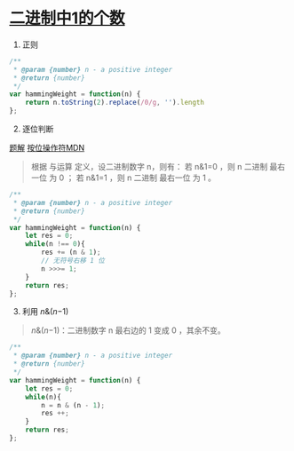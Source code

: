 # [二进制中1的个数](https://leetcode-cn.com/problems/er-jin-zhi-zhong-1de-ge-shu-lcof/)

1. 正则

```javascript
/**
 * @param {number} n - a positive integer
 * @return {number}
 */
var hammingWeight = function(n) {
    return n.toString(2).replace(/0/g, '').length
};
```

2. 逐位判断

[题解](https://leetcode-cn.com/problems/er-jin-zhi-zhong-1de-ge-shu-lcof/solution/mian-shi-ti-15-er-jin-zhi-zhong-1de-ge-shu-wei-yun/)    [按位操作符MDN](https://developer.mozilla.org/zh-CN/docs/Web/JavaScript/Reference/Operators/Bitwise_Operators)

> 根据 与运算 定义，设二进制数字 n，则有：
> 若 n&1=0 ，则 n 二进制 最右一位 为 0 ；
> 若 n&1=1 ，则 n 二进制 最右一位 为 1 。

```javascript
/**
 * @param {number} n - a positive integer
 * @return {number}
 */
var hammingWeight = function(n) {
    let res = 0;
    while(n !== 0){
        res += (n & 1);
        // 无符号右移 1 位
        n >>>= 1;
    }
    return res;
};
```

3. 利用 *n*&(*n*−1)

>  *n*&(*n*−1)：二进制数字 n 最右边的 1 变成 0 ，其余不变。

```javascript
/**
 * @param {number} n - a positive integer
 * @return {number}
 */
var hammingWeight = function(n) {
    let res = 0;
    while(n){
        n = n & (n - 1);
        res ++;
    }
    return res;
};
```

